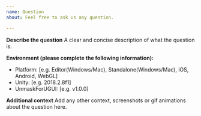 ```yaml
---
name: Question
about: Feel free to ask us any question.

---
```


**Describe the question**
A clear and concise description of what the question is.

**Environment (please complete the following information):**
 - Platform: [e.g. Editor(Windows/Mac), Standalone(Windows/Mac), iOS, Android, WebGL]
 - Unity: [e.g. 2018.2.8f1]
 - UnmaskForUGUI: [e.g. v1.0.0]

**Additional context**
Add any other context, screenshots or gif animations about the question here.
